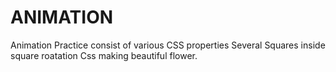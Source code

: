 # ANIMATION
Animation Practice consist of various CSS properties
Several Squares inside square roatation Css making beautiful flower.

